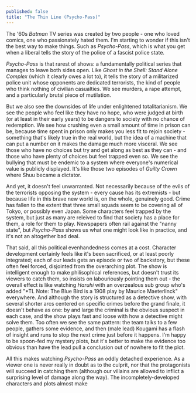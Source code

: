 ```yaml
---
published: false
title: "The Thin Line (Psycho-Pass)"
---
```


The '60s *Batman* TV series was created by two people - one who loved comics, one who
passionately hated them. I'm starting to wonder if this isn't the best way to make things. Such as *Psycho-Pass*, which is what you get when a liberal tells the story of the police of a fascist police state.

*Psycho-Pass* is that rarest of shows: a fundamentally political series that manages to leave both sides open. Like *Ghost in the Shell: Stand Alone Complex* (which it clearly owes a lot to), it tells the story of a militarized police unit whose opponents are dedicated terrorists, the kind of people who think nothing of civilian casualties. We see murders, a rape attempt, and a particularly brutal piece of mutilation.

But we also see the downsides of life under enlightened totalitarianism. We see the people who feel like they have no hope, who were judged at birth (or at least in their early years) to be dangers to society with no chance of redemption. We see how crushing even a small amount of time in prison can be, because time spent in prison only makes you less fit to rejoin society - something that's likely true in the real world, but the idea of a machine that can put a number on it makes the damage much more visceral. We see those who have no choices but try and get along as best as they can - and those who have plenty of choices but feel trapped even so. We see the bullying that must be endemic to a system where everyone's numerical value is publicly displayed. It's like those two episodes of *Guilty Crown* where Shuu became a dictator.

And yet, it doesn't feel unwarranted. Not necessarily because of the evils of the terrorists opposing the system - every cause has its extremists - but because life in this brave new world is, on the whole, genuinely good. Crime has fallen to the extent that three small squads seem to be covering all of Tokyo, or possibly even Japan. Some characters feel trapped by the system, but just as many are releived to find that society has a place for them, a role for them to play. Newspapers often rail against the "nanny state", but *Psycho-Pass* shows us what one might look like in practice, and it's not an altogether bad deal.

That said, all this political evenhandedness comes at a cost. Character development certainly feels like it's been sacrificed, or at least poorly integrated; each of our leads gets an episode or two of backstory, but these often feel forced, disjointed from the overarching plot. The show is intelligent enough to make philisophical references, but doesn't trust its viewers to catch them, so insists on labouriously pointing them out - the overall effect is like watching *Haruhi* with an overzealous sub group who's added "\*TL Note: The Blue Bird is a 1908 play by Maurice Maeterlinck" everywhere. And although the story is structured as a detective show, with several shorter arcs centered on specific crimes before the grand finale, it doesn't behave as one: by and large the criminal is the obvious suspect in each case, and the show plays fast and loose with how a detective might solve them. Too often we see the same pattern: the team talks to a few people, gathers some evidence, and then (male lead) Kougami has a flash of insight and runs to stop the next crime just before it happens. I'm happy to be spoon-fed my mystery plots, but it's better to make the evidence too obvious than have the lead pull a conclusion out of nowhere to fit the plot.

All this makes watching *Psycho-Pass* an oddly detached experience. As a viewer one is never really in doubt as to the culprit, nor that the protagonists will succeed in catching them (although our villains are allowed to inflict a surprising level of damage along the way). The incompletely-developed characters and plots almost make 